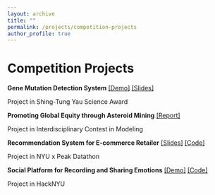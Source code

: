 ```yaml
---
layout: archive
title: ""
permalink: /projects/competition-projects
author_profile: true
---
```


# Competition Projects

**Gene Mutation Detection System**
[[Demo]](https://drive.google.com/file/d/1Zdp33tiYmoppAdzMCOH_P44jzu6V9yW-/view?usp=sharing)
[[Slides]](https://docs.google.com/presentation/d/e/2PACX-1vTvBIjA2Tj2JWb12elSEeEkssZKMciJR4zy0xlCWu5VZ9H_miGJbcHaNJunmpcb1g/pub?start=true&loop=true&delayms=3000)

Project in Shing-Tung Yau Science Award


**Promoting Global Equity through Asteroid Mining**
[[Report]](https://chuanyangjin.github.io/files/ICM%20Report.pdf)

Project in Interdisciplinary Contest in Modeling

**Recommendation System for E-commerce Retailer**
[[Slides]](https://docs.google.com/presentation/d/1yYLTLT7k1QF3SPSHfofNoDNlBa9YzYe4nCLgU6FCogE/edit#slide=id.p)
[[Code]](https://github.com/chuanyangjin/Peak-Datathon)

Project in NYU x Peak Datathon

**Social Platform for Recording and Sharing Emotions**
[[Demo]](https://devpost.com/software/em-k3gf5b)
[[Code]](https://github.com/chuanyangjin/em)

Project in HackNYU
